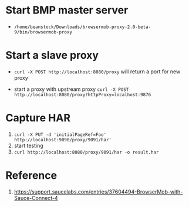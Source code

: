 # Start BMP master server

  - `/home/beanstock/Downloads/browsermob-proxy-2.0-beta-9/bin/browsermob-proxy`

# Start a slave proxy

  - `curl -X POST http://localhost:8080/proxy`
     will return a port for new proxy

  - start a proxy with upstream proxy
    `curl -X POST http://localhost:8080/proxy?httpProxy=localhost:9876`

# Capture HAR

  1. `curl -X PUT -d 'initialPageRef=Foo' http://localhost:9090/proxy/9091/har'`
  2. start testing
  3. `curl http://localhost:8080/proxy/9091/har -o result.har`

# Reference

  1. https://support.saucelabs.com/entries/37604494-BrowserMob-with-Sauce-Connect-4
